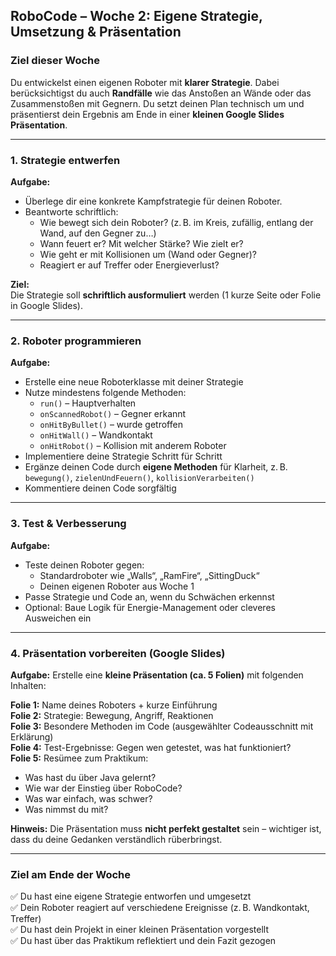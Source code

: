 ## RoboCode – Woche 2: Eigene Strategie, Umsetzung & Präsentation

### Ziel dieser Woche  
Du entwickelst einen eigenen Roboter mit **klarer Strategie**. Dabei berücksichtigst du auch **Randfälle** wie das Anstoßen an Wände oder das Zusammenstoßen mit Gegnern. Du setzt deinen Plan technisch um und präsentierst dein Ergebnis am Ende in einer **kleinen Google Slides Präsentation**.

---

### 1. Strategie entwerfen

**Aufgabe:**
- Überlege dir eine konkrete Kampfstrategie für deinen Roboter.
- Beantworte schriftlich:
  - Wie bewegt sich dein Roboter? (z. B. im Kreis, zufällig, entlang der Wand, auf den Gegner zu…)
  - Wann feuert er? Mit welcher Stärke? Wie zielt er?
  - Wie geht er mit Kollisionen um (Wand oder Gegner)?
  - Reagiert er auf Treffer oder Energieverlust?

**Ziel:**  
Die Strategie soll **schriftlich ausformuliert** werden (1 kurze Seite oder Folie in Google Slides).

---

### 2. Roboter programmieren

**Aufgabe:**
- Erstelle eine neue Roboterklasse mit deiner Strategie
- Nutze mindestens folgende Methoden:
  - `run()` – Hauptverhalten
  - `onScannedRobot()` – Gegner erkannt
  - `onHitByBullet()` – wurde getroffen
  - `onHitWall()` – Wandkontakt
  - `onHitRobot()` – Kollision mit anderem Roboter
- Implementiere deine Strategie Schritt für Schritt
- Ergänze deinen Code durch **eigene Methoden** für Klarheit, z. B. `bewegung()`, `zielenUndFeuern()`, `kollisionVerarbeiten()`
- Kommentiere deinen Code sorgfältig

---

### 3. Test & Verbesserung

**Aufgabe:**
- Teste deinen Roboter gegen:
  - Standardroboter wie „Walls“, „RamFire“, „SittingDuck“
  - Deinen eigenen Roboter aus Woche 1
- Passe Strategie und Code an, wenn du Schwächen erkennst
- Optional: Baue Logik für Energie-Management oder cleveres Ausweichen ein

---

### 4. Präsentation vorbereiten (Google Slides)

**Aufgabe:**
Erstelle eine **kleine Präsentation (ca. 5 Folien)** mit folgenden Inhalten:

**Folie 1:** Name deines Roboters + kurze Einführung  
**Folie 2:** Strategie: Bewegung, Angriff, Reaktionen  
**Folie 3:** Besondere Methoden im Code (ausgewählter Codeausschnitt mit Erklärung)  
**Folie 4:** Test-Ergebnisse: Gegen wen getestet, was hat funktioniert?  
**Folie 5:** Resümee zum Praktikum:
  - Was hast du über Java gelernt?
  - Wie war der Einstieg über RoboCode?
  - Was war einfach, was schwer?
  - Was nimmst du mit?

**Hinweis:** Die Präsentation muss **nicht perfekt gestaltet** sein – wichtiger ist, dass du deine Gedanken verständlich rüberbringst.

---

### Ziel am Ende der Woche

✅ Du hast eine eigene Strategie entworfen und umgesetzt  
✅ Dein Roboter reagiert auf verschiedene Ereignisse (z. B. Wandkontakt, Treffer)  
✅ Du hast dein Projekt in einer kleinen Präsentation vorgestellt  
✅ Du hast über das Praktikum reflektiert und dein Fazit gezogen
